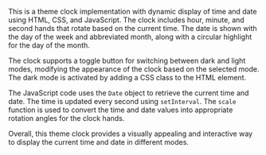 This is a theme clock implementation with dynamic display of time and date using HTML, CSS, and JavaScript. The clock includes hour, minute, and second hands that rotate based on the current time. The date is shown with the day of the week and abbreviated month, along with a circular highlight for the day of the month.

The clock supports a toggle button for switching between dark and light modes, modifying the appearance of the clock based on the selected mode. The dark mode is activated by adding a CSS class to the HTML element.

The JavaScript code uses the `Date` object to retrieve the current time and date. The time is updated every second using `setInterval`. The `scale` function is used to convert the time and date values into appropriate rotation angles for the clock hands.

Overall, this theme clock provides a visually appealing and interactive way to display the current time and date in different modes.
